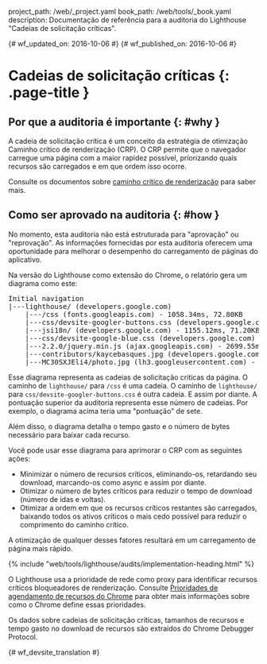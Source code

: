 project_path: /web/_project.yaml
book_path: /web/tools/_book.yaml
description: Documentação de referência para a auditoria do Lighthouse "Cadeias de solicitação críticas".

{# wf_updated_on: 2016-10-06 #}
{# wf_published_on: 2016-10-06 #}

# Cadeias de solicitação críticas  {: .page-title }

## Por que a auditoria é importante {: #why }

A cadeia de solicitação crítica é um conceito da estratégia de otimização
Caminho crítico de renderização (CRP). O CRP permite que o navegador carregue uma página com a maior rapidez possível,
priorizando quais recursos são carregados e em que
ordem isso ocorre.

Consulte os documentos sobre [caminho crítico
de renderização](/web/fundamentals/performance/critical-rendering-path/) para saber
mais.

## Como ser aprovado na auditoria {: #how }

No momento, esta auditoria não está estruturada para "aprovação" ou "reprovação". As
informações fornecidas por esta auditoria oferecem uma oportunidade para melhorar
o desempenho do carregamento de páginas do aplicativo.

Na versão do Lighthouse como extensão do Chrome, o relatório gera um diagrama
como este:

<pre>
Initial navigation
|---lighthouse/ (developers.google.com)
    |---/css (fonts.googleapis.com) - 1058.34ms, 72.80KB
    |---css/devsite-googler-buttons.css (developers.google.com) - 1147.25ms, 70.77KB
    |---jsi18n/ (developers.google.com) - 1155.12ms, 71.20KB
    |---css/devsite-google-blue.css (developers.google.com) - 2034.57ms, 85.83KB
    |---2.2.0/jquery.min.js (ajax.googleapis.com) - 2699.55ms, 99.92KB
    |---contributors/kaycebasques.jpg (developers.google.com) - 2841.54ms, 84.74KB
    |---MC30SXJEli4/photo.jpg (lh3.googleusercontent.com) - 3200.39ms, 73.59KB
</pre>

Esse diagrama representa as cadeias de solicitação críticas da página. O caminho de
`lighthouse/` para `/css` é uma cadeia. O caminho de `lighthouse/` para
`css/devsite-googler-buttons.css` é outra cadeia. E assim por diante. A pontuação
superior da auditoria representa esse número de cadeias. Por exemplo, o diagrama
acima teria uma "pontuação" de sete.

Além disso, o diagrama detalha o tempo gasto e o número de bytes
necessário para baixar cada recurso.

Você pode usar esse diagrama para aprimorar o CRP com as seguintes ações:

* Minimizar o número de recursos críticos, eliminando-os, retardando
  seu download, marcando-os como async e assim por diante.
* Otimizar o número de bytes críticos para reduzir o tempo de download (número
  de idas e voltas).
* Otimizar a ordem em que os recursos críticos restantes são carregados,
  baixando todos os ativos críticos o mais cedo possível para reduzir o comprimento
  do caminho crítico.

A otimização de qualquer desses fatores resultará em um carregamento de página mais rápido.

{% include "web/tools/lighthouse/audits/implementation-heading.html" %}

O Lighthouse usa a prioridade de rede como proxy para identificar recursos críticos
bloqueadores de renderização. Consulte [Prioridades de agendamento de recursos
do Chrome](https://docs.google.com/document/d/1bCDuq9H1ih9iNjgzyAL0gpwNFiEP4TZS-YLRp_RuMlc)
para obter mais informações sobre como o Chrome define essas prioridades.

Os dados sobre cadeias de solicitação críticas, tamanhos de recursos e tempo gasto no download
de recursos são extraídos do Chrome Debugger Protocol.


{# wf_devsite_translation #}
